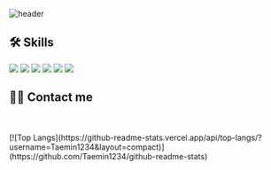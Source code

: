 ![header](https://capsule-render.vercel.app/api?type=transparent&color=gradient&height=300&section=header&text=Taemin's&nbsp;Github&fontSize=90)

## 🛠️ Skills
![](https://img.shields.io/badge/HTML5-E34F26?style=for-the-badge&logo=HTML5&logoColor=white)
![](https://img.shields.io/badge/CSS3-1572B6?style=for-the-badge&logo=CSS3&logoColor=white)
![](https://img.shields.io/badge/JavaScript-F7DF1E?style=for-the-badge&logo=JavaScript&logoColor=white)
![](https://img.shields.io/badge/jQuery-0769AD?style=for-the-badge&logo=jQuery&logoColor=white)
![](https://img.shields.io/badge/Sass-CC6699?style=for-the-badge&logo=Sass&logoColor=white)
![](https://img.shields.io/badge/React-61DAFB?style=for-the-badge&logo=React&logoColor=white)

## 🧑‍💻 Contact me
<br/>
<br/>
[![Top Langs](https://github-readme-stats.vercel.app/api/top-langs/?username=Taemin1234&layout=compact)](https://github.com/Taemin1234/github-readme-stats)

<!--
<div style="text-align: left;">
    <h2 style="border-bottom: 1px solid #d8dee4; color: #282d33;"> 🛠️ Tech Stacks </h2> <br> 
    <div style="margin: ; text-align: left;" "text-align: left;"> <img src="https://img.shields.io/badge/jQuery-0769AD?style=for-the-badge&logo=jQuery&logoColor=white">
          </div>
    </div>
    <div style="text-align: left;">
    <h2 style="border-bottom: 1px solid #d8dee4; color: #282d33;"> 🧑‍💻 Contact me </h2> <br> 
    <div style="text-align: left;"> <a href=fsggsg> <img src="https://img.shields.io/badge/Notion-000000?style=for-the-badge&logo=Notion&logoColor=white&link=fsggsg"> </a>
          </div>  <br> 
    <div style="text-align: left;">  </div> 
    </div>
  -->  
<!--
**Taemin1234/Taemin1234** is a ✨ _special_ ✨ repository because its `README.md` (this file) appears on your GitHub profile.
https://simpleicons.org/ - 이 사이트에서 스킬 추가
Here are some ideas to get you started:

- 🔭 I’m currently working on ...
- 🌱 I’m currently learning ...
- 👯 I’m looking to collaborate on ...
- 🤔 I’m looking for help with ...
- 💬 Ask me about ...
- 📫 How to reach me: ...
- 😄 Pronouns: ...
- ⚡ Fun fact: ...
-->
